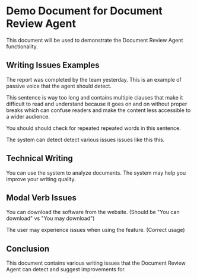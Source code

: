 # Demo Document for Document Review Agent

This document will be used to demonstrate the Document Review Agent functionality.

## Writing Issues Examples

The report was completed by the team yesterday. This is an example of passive voice that the agent should detect.

This sentence is way too long and contains multiple clauses that make it difficult to read and understand because it goes on and on without proper breaks which can confuse readers and make the content less accessible to a wider audience.

You should should check for repeated repeated words in this sentence.

The system can detect detect various issues issues like this this.

## Technical Writing

You can use the system to analyze documents. The system may help you improve your writing quality.

## Modal Verb Issues  

You can download the software from the website. (Should be "You can download" vs "You may download")

The user may experience issues when using the feature. (Correct usage)

## Conclusion

This document contains various writing issues that the Document Review Agent can detect and suggest improvements for.
